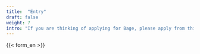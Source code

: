 ```yaml
---
title:  "Entry"
draft: false
weight: 7
intro: "If you are thinking of applying for Bage, please apply from this application form. You will need your resume and resume to apply. The recruiting staff will contact you within a few business days regarding the results of the document screening."
---
```


{{< form_en >}}